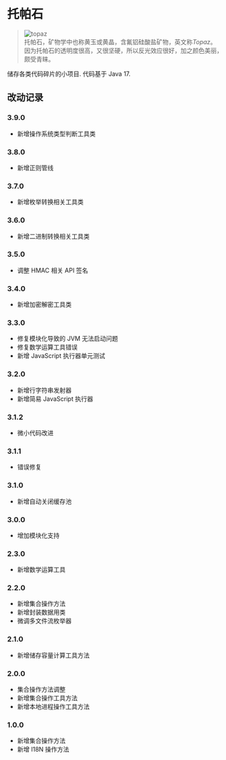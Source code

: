 # 托帕石

> ![topaz](topaz.jpg)  
> 托帕石，矿物学中也称黄玉或黄晶，含氟铝硅酸盐矿物，英文称*Topaz*。  
> 因为托帕石的透明度很高，又很坚硬，所以反光效应很好，加之颜色美丽，颇受青睐。

储存各类代码碎片的小项目. 代码基于 Java 17.

## 改动记录

### 3.9.0

* 新增操作系统类型判断工具类

### 3.8.0

* 新增正则管线

### 3.7.0

* 新增枚举转换相关工具类

### 3.6.0

* 新增二进制转换相关工具类

### 3.5.0

* 调整 HMAC 相关 API 签名

### 3.4.0

* 新增加密解密工具类

### 3.3.0

* 修复模块化导致的 JVM 无法启动问题
* 修复数学运算工具错误
* 新增 JavaScript 执行器单元测试

### 3.2.0

* 新增行字符串发射器
* 新增简易 JavaScript 执行器

### 3.1.2

* 微小代码改进

### 3.1.1

* 错误修复

### 3.1.0

* 新增自动关闭缓存池

### 3.0.0

* 增加模块化支持

### 2.3.0

* 新增数学运算工具

### 2.2.0

* 新增集合操作方法
* 新增封装数据用类
* 微调多文件流枚举器

### 2.1.0

* 新增储存容量计算工具方法

### 2.0.0

* 集合操作方法调整
* 新增集合操作工具方法
* 新增本地进程操作工具方法

### 1.0.0

* 新增集合操作方法
* 新增 I18N 操作方法

